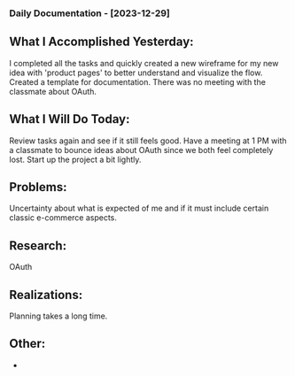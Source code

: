### Daily Documentation - [2023-12-29]

## What I Accomplished Yesterday:
I completed all the tasks and quickly created a new wireframe for my new idea with 'product pages' to better understand and visualize the flow. Created a template for documentation.
There was no meeting with the classmate about OAuth.
## What I Will Do Today:
Review tasks again and see if it still feels good. Have a meeting at 1 PM with a classmate to bounce ideas about OAuth since we both feel completely lost. 
Start up the project a bit lightly.
## Problems:
Uncertainty about what is expected of me and if it must include certain classic e-commerce aspects.
## Research:
OAuth
## Realizations:
Planning takes a long time.
## Other:
-
